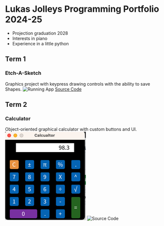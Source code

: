 # Lukas Jolleys Programming Portfolio 2024-25
* Projection graduation 2028
* Interests in piano
* Experience in a little python
  
## Term 1
### Etch-A-Sketch
Graphics project with keypress drawing controls with the ability to save Shapes.
![Running App]()
[Source Code]()


## Term 2
### Calculator
Object-oriented graphical calculator with custom buttons and UI.
![Running App](https://github.com/Lukas-01242/progamingportfolio2025-a2/blob/main/Calc1.png?raw=true)
![Source Code]()
